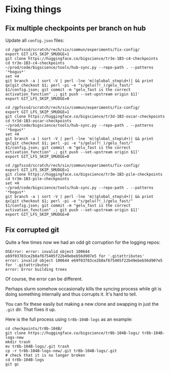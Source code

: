 # Fixing things

## Fix multiple checkpoints per branch on hub

Update all `config.json` files:

```
cd /gpfsssd/scratch/rech/six/commun/experiments/fix-config/
export GIT_LFS_SKIP_SMUDGE=1
git clone https://huggingface.co/bigscience/tr3e-1B3-c4-checkpoints
cd tr3e-1B3-c4-checkpoints
~/prod/code/bigscience/tools/hub-sync.py --repo-path . --patterns '*bogus*'
set +H
git branch -a | sort -V | perl -lne 'm|(global_step\d+)| && print qx[git checkout $1; perl -pi -e "s/gelu(?!_)/gelu_fast/" $1/config.json; git commit -m "gelu_fast is the correct activation_function" .; git push --set-upstream origin $1]'
export GIT_LFS_SKIP_SMUDGE=0
```

```
cd /gpfsssd/scratch/rech/six/commun/experiments/fix-config/
export GIT_LFS_SKIP_SMUDGE=1
git clone https://huggingface.co/bigscience/tr3d-1B3-oscar-checkpoints
cd tr3d-1B3-oscar-checkpoints
~/prod/code/bigscience/tools/hub-sync.py --repo-path . --patterns '*bogus*'
set +H
git branch -a | sort -V | perl -lne 'm|(global_step\d+)| && print qx[git checkout $1; perl -pi -e "s/gelu(?!_)/gelu_fast/" $1/config.json; git commit -m "gelu_fast is the correct activation_function" .; git push --set-upstream origin $1]'
export GIT_LFS_SKIP_SMUDGE=0
```


```
cd /gpfsssd/scratch/rech/six/commun/experiments/fix-config/
export GIT_LFS_SKIP_SMUDGE=1
git clone https://huggingface.co/bigscience/tr3m-1B3-pile-checkpoints
cd tr3m-1B3-pile-checkpoints
set +H
~/prod/code/bigscience/tools/hub-sync.py --repo-path . --patterns '*bogus*'
git branch -a | sort -V | perl -lne 'm|(global_step\d+)| && print qx[git checkout $1; perl -pi -e "s/gelu(?!_)/gelu_fast/" $1/config.json; git commit -m "gelu_fast is the correct activation_function" .; git push --set-upstream origin $1]'
export GIT_LFS_SKIP_SMUDGE=0
```

## Fix corrupted git


Quite a few times now we had an odd git corruption for the logging repos:


```
OSError: error: invalid object 100644 e69f03783ce2b0af675405f22b49ebeb56d907e5 for '.gitattributes'
error: invalid object 100644 e69f03783ce2b0af675405f22b49ebeb56d907e5 for '.gitattributes'
error: Error building trees
```

Of course, the error can be different.

Perhaps slurm somehow occasionally kills the syncing process while git is doing something internally and thus corrupts it. It's hard to tell.

You can fix these easily but making a new clone and swapping in just the `.git` dir. That fixes it up.

Here is the full process using `tr8b-104B-logs` as an example:

```
cd checkpoints/tr8b-104B/
git clone https://huggingface.co/bigscience/tr8b-104B-logs/ tr8b-104B-logs-new
mkdir trash
mv tr8b-104B-logs/.git trash
cp -r tr8b-104B-logs-new/.git tr8b-104B-logs/.git
# check that it is no longer broken
cd tr8b-104B-logs
git gc
```
